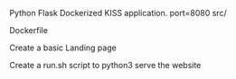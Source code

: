 Python Flask Dockerized KISS application. 
port=8080
src/


Dockerfile


Create a basic Landing page 

Create a run.sh script to python3 serve the website